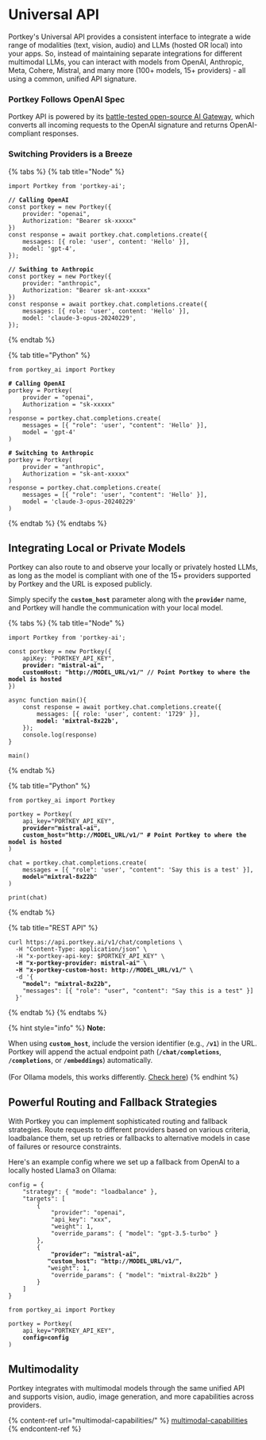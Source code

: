 # Universal API

Portkey's Universal API provides a consistent interface to integrate a wide range of modalities (text, vision, audio) and LLMs (hosted OR local) into your apps. So, instead of maintaining separate integrations for different multimodal LLMs, you can interact with models from OpenAI, Anthropic, Meta, Cohere, Mistral, and many more (100+ models, 15+ providers) - all  using a common, unified API signature.

### Portkey Follows OpenAI Spec

Portkey API is powered by its [battle-tested open-source AI Gateway](https://github.com/portkey-ai/gateway), which converts all incoming requests to the OpenAI signature and returns OpenAI-compliant responses.

### Switching Providers is a Breeze

{% tabs %}
{% tab title="Node" %}
<pre class="language-typescript"><code class="lang-typescript">import Portkey from 'portkey-ai';

<strong>// Calling OpenAI
</strong>const portkey = new Portkey({
    provider: "openai",
    Authorization: "Bearer sk-xxxxx"
})
const response = await portkey.chat.completions.create({
    messages: [{ role: 'user', content: 'Hello' }],
    model: 'gpt-4',
});

<strong>// Swithing to Anthropic
</strong>const portkey = new Portkey({
    provider: "anthropic",
    Authorization: "Bearer sk-ant-xxxxx"
})
const response = await portkey.chat.completions.create({
    messages: [{ role: 'user', content: 'Hello' }],
    model: 'claude-3-opus-20240229',
});
</code></pre>
{% endtab %}

{% tab title="Python" %}
<pre class="language-python"><code class="lang-python">from portkey_ai import Portkey

<strong># Calling OpenAI
</strong>portkey = Portkey(
    provider = "openai",
    Authorization = "sk-xxxxx"
)
response = portkey.chat.completions.create(
    messages = [{ "role": 'user', "content": 'Hello' }],
    model = 'gpt-4'
)

<strong># Switching to Anthropic
</strong>portkey = Portkey(
    provider = "anthropic",
    Authorization = "sk-ant-xxxxx"
)
response = portkey.chat.completions.create(
    messages = [{ "role": 'user', "content": 'Hello' }],
    model = 'claude-3-opus-20240229'
)
</code></pre>
{% endtab %}
{% endtabs %}

## Integrating Local or Private Models

Portkey can also route to and observe your locally or privately hosted LLMs, as long as the model is compliant with one of the 15+ providers supported by Portkey and the URL is exposed publicly.

Simply specify the **`custom_host`** parameter along with the **`provider`** name, and Portkey will handle the communication with your local model.

{% tabs %}
{% tab title="Node" %}
<pre class="language-typescript"><code class="lang-typescript">import Portkey from 'portkey-ai';

const portkey = new Portkey({
    apiKey: "PORTKEY_API_KEY",
<strong>    provider: "mistral-ai",
</strong><strong>    customHost: "http://MODEL_URL/v1/" // Point Portkey to where the model is hosted
</strong>})

async function main(){
    const response = await portkey.chat.completions.create({
        messages: [{ role: 'user', content: '1729' }],
<strong>        model: 'mixtral-8x22b',
</strong>    });
    console.log(response)
}

main()
</code></pre>
{% endtab %}

{% tab title="Python" %}
<pre class="language-python"><code class="lang-python">from portkey_ai import Portkey

portkey = Portkey(
    api_key="PORTKEY_API_KEY",
<strong>    provider="mistral-ai",
</strong><strong>    custom_host="http://MODEL_URL/v1/" # Point Portkey to where the model is hosted
</strong>)

chat = portkey.chat.completions.create(
    messages = [{ "role": 'user', "content": 'Say this is a test' }],
<strong>    model="mixtral-8x22b"
</strong>)

print(chat)
</code></pre>
{% endtab %}

{% tab title="REST API" %}
<pre class="language-bash"><code class="lang-bash">curl https://api.portkey.ai/v1/chat/completions \
  -H "Content-Type: application/json" \
  -H "x-portkey-api-key: $PORTKEY_API_KEY" \
<strong>  -H "x-portkey-provider: mistral-ai" \
</strong><strong>  -H "x-portkey-custom-host: http://MODEL_URL/v1/" \
</strong>  -d '{
<strong>    "model": "mixtral-8x22b",
</strong>    "messages": [{ "role": "user", "content": "Say this is a test" }]
  }'
</code></pre>
{% endtab %}
{% endtabs %}

{% hint style="info" %}
**Note:**&#x20;

When using **`custom_host`**, include the version identifier (e.g., **`/v1`**) in the URL. Portkey will append the actual endpoint path (**`/chat/completions`**, **`/completions`**, or **`/embeddings`**) automatically.\
\
(For Ollama models, this works differently. [Check here](../../welcome/integration-guides/ollama.md))
{% endhint %}

## Powerful Routing and Fallback Strategies

With Portkey you can implement sophisticated routing and fallback strategies. Route requests to different providers based on various criteria, loadbalance them, set up retries or fallbacks to alternative models in case of failures or resource constraints.

Here's an example config where we set up a fallback from OpenAI to a locally hosted Llama3 on Ollama:

<pre class="language-python"><code class="lang-python">config = {
	"strategy": { "mode": "loadbalance" },
	"targets": [
		{
			"provider": "openai",
			"api_key": "xxx",
			"weight": 1,
			"override_params": { "model": "gpt-3.5-turbo" }
		},
		{
<strong>			"provider": "mistral-ai",
</strong><strong>			"custom_host": "http://MODEL_URL/v1/",
</strong>			"weight": 1,
			"override_params": { "model": "mixtral-8x22b" }
		}
	]
}

from portkey_ai import Portkey

portkey = Portkey(
    api_key="PORTKEY_API_KEY",
<strong>    config=config
</strong>)
</code></pre>

## Multimodality

Portkey integrates with multimodal models through the same unified API and supports vision, audio, image generation, and more capabilities across providers.

{% content-ref url="multimodal-capabilities/" %}
[multimodal-capabilities](multimodal-capabilities/)
{% endcontent-ref %}
